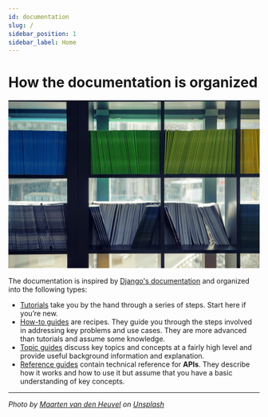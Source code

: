 ```yaml
---
id: documentation
slug: /
sidebar_position: 1
sidebar_label: Home
---
```


# How the documentation is organized

![Organized documents](/documentation/colorful-bookcase-8EzNkvLQosk.jpg)

The documentation is inspired by [Django's documentation](https://docs.djangoproject.com/) and organized into the following types:

- [Tutorials](tutorials/cisco) take you by the hand through a series of steps. Start here if you’re new.
- [How-to guides](how-to/use-gcloud) are recipes. They guide you through the steps involved in addressing key problems and use cases. They are more advanced than tutorials and assume some knowledge.
- [Topic guides](topics/docker/what-is-docker/) discuss key topics and concepts at a fairly high level and provide useful background information and explanation.
- [Reference guides](api) contain technical reference for **APIs**. They describe how it works and how to use it but assume that you have a basic understanding of key concepts.

---

_Photo by <a href="https://unsplash.com/@mvdheuvel?utm_source=unsplash&utm_medium=referral&utm_content=creditCopyText">Maarten van den Heuvel</a> on <a href="https://unsplash.com/s/photos/documents?utm_source=unsplash&utm_medium=referral&utm_content=creditCopyText">Unsplash</a>_

